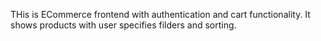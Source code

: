 THis is ECommerce frontend with authentication and cart functionality. It shows products with user specifies filders and sorting.
